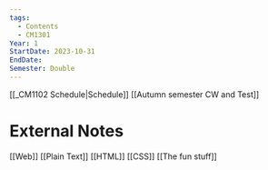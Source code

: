 ```yaml
---
tags:
  - Contents
  - CM1301
Year: 1
StartDate: 2023-10-31
EndDate: 
Semester: Double
---
```

[[_CM1102 Schedule|Schedule]]
[[Autumn semester CW and Test]]
# External Notes
[[Web]]
[[Plain Text]]
[[HTML]]
[[CSS]]
[[The fun stuff]]
